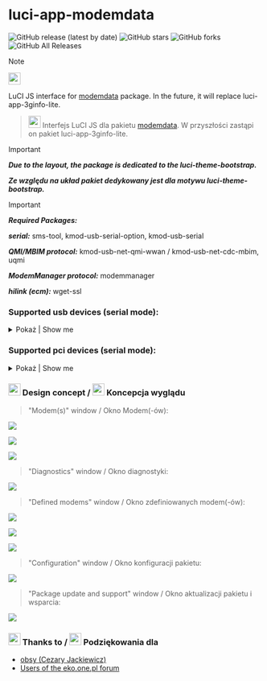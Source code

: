 # luci-app-modemdata
![GitHub release (latest by date)](https://img.shields.io/github/v/release/4IceG/luci-app-modemdata?style=flat-square)
![GitHub stars](https://img.shields.io/github/stars/4IceG/luci-app-modemdata?style=flat-square)
![GitHub forks](https://img.shields.io/github/forks/4IceG/luci-app-modemdata?style=flat-square)
![GitHub All Releases](https://img.shields.io/github/downloads/4IceG/luci-app-modemdata/total)

> [!NOTE]
> <img src="https://raw.githubusercontent.com/4IceG/Personal_data/master/dooffy_design_icons_EU_flags_United_Kingdom.png" height="24"> 
LuCI JS interface for [modemdata](https://github.com/obsy/modemdata) package. In the future, it will replace luci-app-3ginfo-lite.
>
> <img src="https://raw.githubusercontent.com/4IceG/Personal_data/master/dooffy_design_icons_EU_flags_Poland.png" height="24"> Interfejs LuCI JS dla pakietu [modemdata](https://github.com/obsy/modemdata). W przyszłości zastąpi on pakiet luci-app-3ginfo-lite.

> [!IMPORTANT]
> ***Due to the layout, the package is dedicated to the luci-theme-bootstrap.***
> 
> ***Ze względu na układ pakiet dedykowany jest dla motywu luci-theme-bootstrap.***

> [!IMPORTANT]
> ***Required Packages:***
> 
> ***serial:***
> sms-tool, kmod-usb-serial-option, kmod-usb-serial
> 
> ***QMI/MBIM protocol:***
> kmod-usb-net-qmi-wwan / kmod-usb-net-cdc-mbim, uqmi
>
> ***ModemManager protocol:***
> modemmanager
>
> ***hilink (ecm):***
> wget-ssl

### Supported usb devices (serial mode):

<details>
   <summary>Pokaż | Show me</summary>

``` bash
03f0581d
# Huawei E3272/E3276
# Huawei ME906s-158
# HP lt4112 Gobi 4G Module (Huawei ME906E)
# HP lt4132 LTE/HSPA+ 4G Module (Huawei ME906s)

03f0a31d
# Huawei E3272/E3276
# Huawei ME906s-158
# HP lt4112 Gobi 4G Module (Huawei ME906E)
# HP lt4132 LTE/HSPA+ 4G Module (Huawei ME906s)

05c69026
# ASKEY WWHC050

05c69215
# Quectel EC20
# Quectel EC25

05c69625
# Yuge CLM920 NC_5

05c6f601
# MEIG SLM750-V

0e8d7126
# Fibocom FM350-GL

0e8d7127
# Fibocom FM350-GL

119968a2
# Sierra Wireless MC7710

11999071
# DW5809e Dell Wireless 5809e Gobi 4G LTE Mobile Broadband Card (EM7305)
# DW5811e Snapdragon X7 LTE (EM7455B)
# Sierra Wireless EM7455

11999091
# Sierra Wireless EM7565 (generic)

119990d3
# Sierra Wireless EM9190

12d11506
# Huawei E3272/E3276
# Huawei ME906s-158
# HP lt4112 Gobi 4G Module (Huawei ME906E)
# HP lt4132 LTE/HSPA+ 4G Module (Huawei ME906s)

12d1155e
# Huawei E3272/E3276
# Huawei ME906s-158
# HP lt4112 Gobi 4G Module (Huawei ME906E)
# HP lt4132 LTE/HSPA+ 4G Module (Huawei ME906s)

12d1156c
# Huawei E3272/E3276
# Huawei ME906s-158
# HP lt4112 Gobi 4G Module (Huawei ME906E)
# HP lt4132 LTE/HSPA+ 4G Module (Huawei ME906s)

12d115c1
# Huawei E3272/E3276
# Huawei ME906s-158
# HP lt4112 Gobi 4G Module (Huawei ME906E)
# HP lt4132 LTE/HSPA+ 4G Module (Huawei ME906s)

1435d181
# WNC D18QC
# WNC D19QA

1435d191
# WNC D18QC
# WNC D19QA

16907588
# ASKEY WWHC050

19d20167
# ZTE MF821

19d20189
# ZTE MF28D
# ZTE MF290

19d21275
# ZTE P685M
# ZTE ZM8630A

19d21432
# ZTE MF286
# ZTE MF286A

19d21485
# ZTE MF286D
# ZTE MF289F

19d21489
# ZTE MF286R

1bc71040
# Telit LM940

1bc71201
# Telit LE910-EUG

1e0e9000
# SIMCOM SIM7906
# SIMCOM SIM8200EA-M2

1e0e9001
# SIMCOM SIM7906
# SIMCOM SIM8200EA-M2

1e0e9003
# SIMCOM SIM7906
# SIMCOM SIM8200EA-M2

1e2d00b3
# Cinterion MV31-W
# Thales MV31-W
# T99W175

1e2d00b7
# Cinterion MV31-W
# Thales MV31-W
# T99W175

20202033
# BroadMobi BM806U

2c7c0125
# Quectel EC20
# Quectel EC25

2c7c0306
# Quectel EP06
# Quectel EG06
# Quectel EM06

2c7c030b
# Quectel EP06
# Quectel EG06
# Quectel EM06

2c7c0512
# Quectel EG18-EA
# Quectel EM12-G
# Quectel EM160R-GL

2c7c0620
# Quectel EG18-EA
# Quectel EM12-G
# Quectel EM160R-GL

2c7c0800
# Quectel RG500Q-EA
# Quectel RG502Q-EA
# Quectel RM500U-CNV
# Quectel RM520N-GL

2c7c0801
# Quectel RG500Q-EA
# Quectel RG502Q-EA
# Quectel RM500U-CNV
# Quectel RM520N-GL

2c7c0900
# Quectel RG500Q-EA
# Quectel RG502Q-EA
# Quectel RM500U-CNV
# Quectel RM520N-GL

2c7c6026
# Quectel EC200T-EU

2cb70007
# Fibocom L850

2cb70104
# Fibocom FM150

2cb70104
# Fibocom FM190

2cd20001
# Mikrotik R11e-LTE
# COPS

2cd20004
# Mikrotik R11e-LTE6

413c81b1
# DW5809e Dell Wireless 5809e Gobi 4G LTE Mobile Broadband Card (EM7305)
# DW5811e Snapdragon X7 LTE (EM7455B)
# Sierra Wireless EM7455

413c81b6
# DW5809e Dell Wireless 5809e Gobi 4G LTE Mobile Broadband Card (EM7305)
# DW5811e Snapdragon X7 LTE (EM7455B)
# Sierra Wireless EM7455

413c81d7
# DW5821e Snapdragon X20 LTE

8087095a
# Fibocom L860
```
</details>

### Supported pci devices (serial mode):


<details>
   <summary>Pokaż | Show me</summary>

``` bash
105be0b0
# Dell DW5930e
# Foxconn T99W175

17cb0308
# Quectel RG500Q-EA
# Quectel RG502Q-EA
# Quectel RM500U-CNV
# Quectel RM520N-GL
# Quectel RM520N-GLAP

17cb5201
# Quectel RG500Q-EA
# Quectel RG502Q-EA
# Quectel RM500U-CNV
# Quectel RM520N-GL

1eac1004
# Quectel RM520N-GLAP
```
</details>


### <img src="https://raw.githubusercontent.com/4IceG/Personal_data/master/dooffy_design_icons_EU_flags_United_Kingdom.png" height="24"> Design concept / <img src="https://raw.githubusercontent.com/4IceG/Personal_data/master/dooffy_design_icons_EU_flags_Poland.png" height="24"> Koncepcja wyglądu

> "Modem(s)" window / Okno Modem(-ów):

![](https://github.com/4IceG/Personal_data/blob/master/zrzuty/modemdata/mdlast3a.png?raw=true)

![](https://github.com/4IceG/Personal_data/blob/master/zrzuty/modemdata/mdlast3b.png?raw=true)

![](https://github.com/4IceG/Personal_data/blob/master/zrzuty/modemdata/mdlast3c.png?raw=true)

> "Diagnostics" window / Okno diagnostyki:

![](https://github.com/4IceG/Personal_data/blob/master/zrzuty/modemdata/mdd1.png?raw=true)

> "Defined modems" window / Okno zdefiniowanych modem(-ów):

![](https://github.com/4IceG/Personal_data/blob/master/zrzuty/modemdata/mlaswer.png?raw=true)

![](https://github.com/4IceG/Personal_data/blob/master/zrzuty/modemdata/masdad.png?raw=true)

![](https://github.com/4IceG/Personal_data/blob/master/zrzuty/modemdata/md3d.png?raw=true)

> "Configuration" window / Okno konfiguracji pakietu:

![](https://github.com/4IceG/Personal_data/blob/master/zrzuty/modemdata/md4b.png?raw=true)

> "Package update and support" window / Okno aktualizacji pakietu i wsparcia:

![](https://github.com/4IceG/Personal_data/blob/master/zrzuty/modemdata/md5b.png?raw=true)

### <img src="https://raw.githubusercontent.com/4IceG/Personal_data/master/dooffy_design_icons_EU_flags_United_Kingdom.png" height="24"> Thanks to / <img src="https://raw.githubusercontent.com/4IceG/Personal_data/master/dooffy_design_icons_EU_flags_Poland.png" height="24"> Podziękowania dla
- [obsy (Cezary Jackiewicz)](https://github.com/obsy)
- [Users of the eko.one.pl forum](https://eko.one.pl/forum/viewtopic.php?id=20096)
